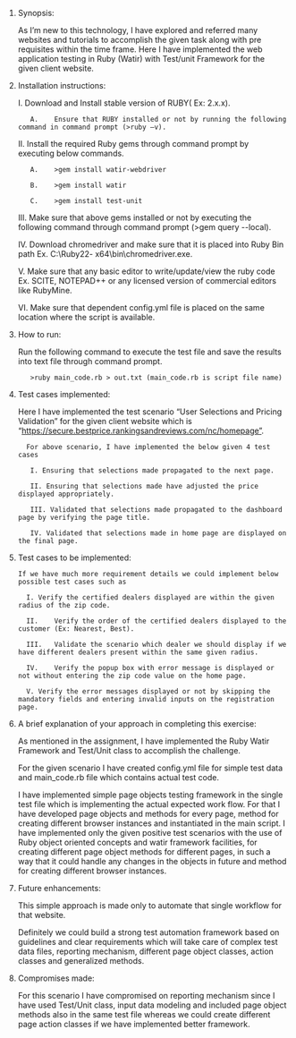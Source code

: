 1. Synopsis:

     As I’m new to this technology, I have explored and referred many websites and tutorials to accomplish the given task along with pre requisites within the time frame.
     Here I have implemented the web application testing in Ruby (Watir) with Test/unit Framework for the given client website.

2. Installation instructions:

     I.	Download and Install stable version of RUBY( Ex: 2.x.x).

          A.	Ensure that RUBY installed or not by running the following command in command prompt (>ruby –v).

     II. Install the required Ruby gems through command prompt by executing below commands.

          A.	>gem install watir-webdriver

          B.	>gem install watir

          C.	>gem install test-unit

     III. Make sure that above gems installed or not by executing the following command through command prompt (>gem query --local).

     IV.  Download chromedriver and make sure that it is placed into Ruby Bin path Ex. C:\Ruby22- x64\bin\chromedriver.exe.

     V.  Make sure that any basic editor to write/update/view the ruby code Ex. SCITE, NOTEPAD++ or any licensed version of commercial editors like RubyMine.

     VI. Make sure that dependent config.yml file is placed on the same location where the script is available.

3. How to run:

      Run the following command to execute the test file and save the results into text file through command prompt.

          >ruby main_code.rb > out.txt (main_code.rb is script file name)
		
4. Test cases implemented:

      Here I have implemented the test scenario “User Selections and Pricing Validation” for the given client website which is “https://secure.bestprice.rankingsandreviews.com/nc/homepage”.

	     For above scenario, I have implemented the below given 4 test cases
  
          I. Ensuring that selections made propagated to the next page.

          II. Ensuring that selections made have adjusted the price displayed appropriately.

          III. Validated that selections made propagated to the dashboard page by verifying the page title.

          IV. Validated that selections made in home page are displayed on the final page. 
   
5. Test cases to be implemented:

 	   If we have much more requirement details we could implement below possible test cases such as
  
         I.	Verify the certified dealers displayed are within the given radius of the zip code.

         II.	Verify the order of the certified dealers displayed to the customer (Ex: Nearest, Best).

         III.	Validate the scenario which dealer we should display if we have different dealers present within the same given radius.

         IV.	Verify the popup box with error message is displayed or not without entering the zip code value on the home page.

         V.	Verify the error messages displayed or not by skipping the mandatory fields and entering invalid inputs on the registration page. 

6. A brief explanation of your approach in completing this exercise:

      As mentioned in the assignment, I have implemented the Ruby Watir Framework and Test/Unit class to accomplish the challenge.  

      For the given scenario I have created config.yml file for simple test data and main_code.rb file which contains actual test code.

      I have implemented simple page objects testing framework in the single test file which is implementing the actual expected work flow. For that I have developed page objects and methods for every page, method for creating different browser instances and instantiated in the main script.
      I have implemented only the given positive test scenarios with the use of Ruby object oriented concepts and watir framework facilities, for creating different page object methods for different pages, in such a way that it could handle any changes in the objects in future and method for creating different browser instances. 

7. Future enhancements:

      This simple approach is made only to automate that single workflow for that website.

      Definitely we could build a strong test automation framework based on guidelines and clear requirements which will take care of complex test data files, reporting mechanism, different page object classes, action classes and generalized methods.

8. Compromises made:

      For this scenario I have compromised on reporting mechanism since I have used Test/Unit class, input data modeling and included page object methods also in the same test file whereas we could create different page action classes if we have implemented better framework. 

